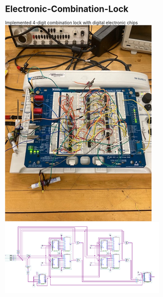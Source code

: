 # Electronic-Combination-Lock
Implemented 4-digit combination lock with digital electronic chips
![Screenshot](CircuitLock.jpg)
![Screenshot](LOCK_1.PNG)
